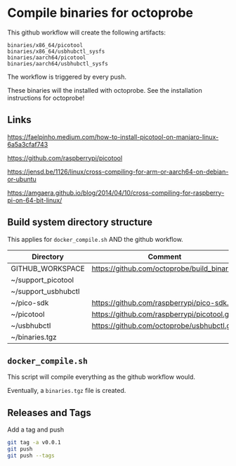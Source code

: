 # Compile binaries for octoprobe

This github workflow will create the following artifacts:

```
binaries/x86_64/picotool
binaries/x86_64/usbhubctl_sysfs
binaries/aarch64/picotool
binaries/aarch64/usbhubctl_sysfs
```

The workflow is triggered by every push.

These binaries will the installed with octoprobe. See the installation instructions for octoprobe!

## Links

https://faelpinho.medium.com/how-to-install-picotool-on-manjaro-linux-6a5a3cfaf743

https://github.com/raspberrypi/picotool

https://jensd.be/1126/linux/cross-compiling-for-arm-or-aarch64-on-debian-or-ubuntu

https://amgaera.github.io/blog/2014/04/10/cross-compiling-for-raspberry-pi-on-64-bit-linux/

## Build system directory structure

This applies for `docker_compile.sh` AND the github workflow.

| Directory | Comment |
| - | - |
| GITHUB_WORKSPACE | https://github.com/octoprobe/build_binaries |
| ~/support_picotool |  |
| ~/support_usbhubctl |  |
| ~/pico-sdk | https://github.com/raspberrypi/pico-sdk.git |
| ~/picotool | https://github.com/raspberrypi/picotool.git |
| ~/usbhubctl | https://github.com/octoprobe/usbhubctl.git |
| ~/binaries.tgz |  |


## `docker_compile.sh`

This script will compile everything as the github workflow would.

Eventually, a `binaries.tgz` file is created.


## Releases and Tags

Add a tag and push

```bash
git tag -a v0.0.1
git push
git push --tags
```
